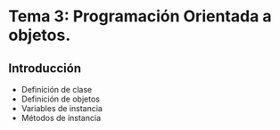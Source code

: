 # Tema 3: Programación Orientada a objetos.

## Introducción

  * Definición de clase
  * Definición de objetos
  * Variables de instancia
  * Métodos de instancia
